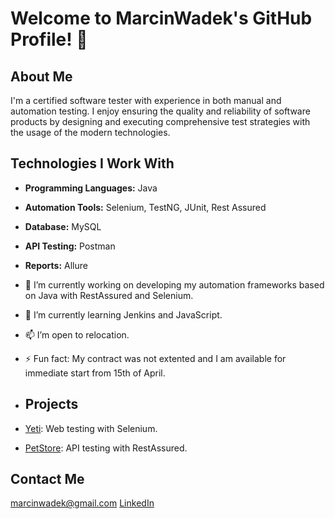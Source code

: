 # Welcome to MarcinWadek's GitHub Profile! 👋

## About Me
I'm a certified software tester with experience in both manual and automation testing. I enjoy ensuring the quality and reliability of software products by designing and executing comprehensive test strategies with the usage of the modern technologies.

## Technologies I Work With
- **Programming Languages:** Java
- **Automation Tools:** Selenium, TestNG, JUnit, Rest Assured
- **Database:** MySQL
- **API Testing:** Postman
- **Reports:** Allure

- 🔭 I’m currently working on developing my automation frameworks based on Java with RestAssured and Selenium.
- 🌱 I’m currently learning Jenkins and JavaScript.
- 📫 I’m open to relocation.
- ⚡ Fun fact: My contract was not extented and I am available for immediate start from 15th of April.

- ## Projects
- [Yeti](https://github.com/MarcinWadek/yeti-selenium-java-tests): Web testing with Selenium.
- [PetStore](https://github.com/MarcinWadek/petstore-restassured-java-tests): API testing with RestAssured.
  
## Contact Me
  [marcinwadek@gmail.com](marcinwadek@gmail.com)
  [LinkedIn](https://www.linkedin.com/in/marcin-w%C4%85dek-160653138/)


